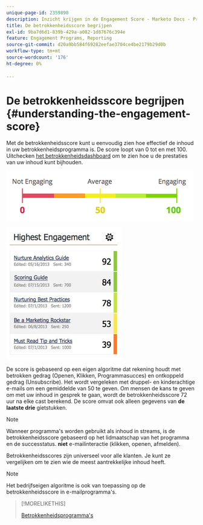 ```yaml
---
unique-page-id: 2359890
description: Inzicht krijgen in de Engagement Score - Marketo Docs - Productdocumentatie
title: De betrokkenheidsscore begrijpen
exl-id: 9ba7d6d1-839b-429a-a082-1d87676c394e
feature: Engagement Programs, Reporting
source-git-commit: d20a9bb584f69282eefae3704ce4be2179b29d0b
workflow-type: tm+mt
source-wordcount: '176'
ht-degree: 0%

---
```


# De betrokkenheidsscore begrijpen {#understanding-the-engagement-score}

Met de betrokkenheidsscore kunt u eenvoudig zien hoe effectief de inhoud in uw betrokkenheidsprogramma is. De score loopt van 0 tot en met 100. Uitchecken [het betrokkenheidsdashboard](/help/marketo/product-docs/email-marketing/drip-nurturing/reports-and-notifications/the-engagement-dashboard.md) om te zien hoe u de prestaties van uw inhoud kunt bijhouden.

![](assets/image2014-9-25-16-3a24-3a54.png)

![](assets/highestengagementwidget.jpg)

De score is gebaseerd op een eigen algoritme dat rekening houdt met betrokken gedrag (Openen, Klikken, Programmasucces) en ontkoppeld gedrag (Unsubscribe). Het wordt vergeleken met druppel- en kinderachtige e-mails om een gemiddelde van 50 te geven. Om mensen de kans te geven om met uw inhoud in gesprek te gaan, wordt de betrokkenheidsscore 72 uur na elke cast berekend. De score omvat ook alleen gegevens van **de laatste drie** gietstukken.

>[!NOTE]
>
>Wanneer programma&#39;s worden gebruikt als inhoud in streams, is de betrokkenheidsscore gebaseerd op het lidmaatschap van het programma en de successtatus. **niet** e-mailinteractie (klikken, openen, afmelden).

Betrokkenheidsscores zijn universeel voor alle klanten. Je kunt ze vergelijken om te zien wie de meest aantrekkelijke inhoud heeft.

>[!NOTE]
>
>Het bedrijfseigen algoritme is ook van toepassing op de betrokkenheidsscore in e-mailprogramma&#39;s.

>[!MORELIKETHIS]
>
>[Betrokkenheidsprogramma&#39;s](/help/marketo/product-docs/email-marketing/drip-nurturing/creating-an-engagement-program/understanding-engagement-programs.md)
